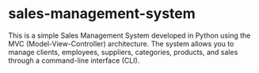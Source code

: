 # sales-management-system
This is a simple Sales Management System developed in Python using the MVC (Model-View-Controller) architecture. The system allows you to manage clients, employees, suppliers, categories, products, and sales through a command-line interface (CLI).
